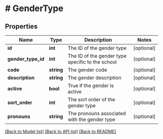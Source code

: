 # # GenderType

## Properties

Name | Type | Description | Notes
------------ | ------------- | ------------- | -------------
**id** | **int** | The ID of the gender type | [optional]
**gender_type_id** | **int** | The ID of the gender type specific to the school | [optional]
**code** | **string** | The gender code | [optional]
**description** | **string** | The gender description | [optional]
**active** | **bool** | True if the gender is active | [optional]
**sort_order** | **int** | The sort order of the gender type | [optional]
**pronouns** | **string** | The pronouns associated with the gender type | [optional]

[[Back to Model list]](../../README.md#models) [[Back to API list]](../../README.md#endpoints) [[Back to README]](../../README.md)
